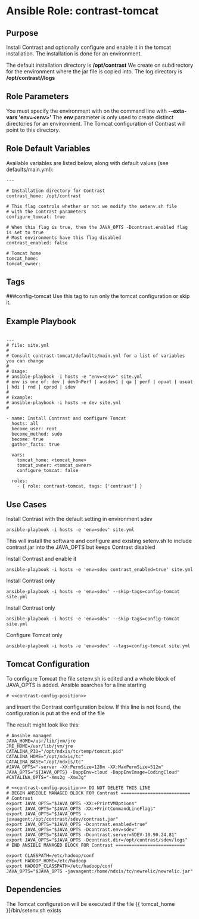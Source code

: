 # Ansible Role: contrast-tomcat

## Purpose
Install Contrast and optionally configure and enable it in the tomcat installation.
The installation is done for an environment. 

The default installation directory is **/opt/contrast**
We create on subdirectory for the environment where the jar file is copied into.
The log directory is **/opt/contrast/<env>/logs**

## Role Parameters
You must specify the environment with on the command line with **--exta-vars 'env=\<env\>'**
The **env** parameter is only used to create distinct directories for an environment. The Tomcat configuration of Contrast will point to this directory.

## Role Default Variables

Available variables are listed below, along with default values (see defaults/main.yml):

```
---

# Installation directory for Contrast
contrast_home: /opt/contrast

# This flag controls whether or not we modify the setenv.sh file
# with the Contrast parameters
configure_tomcat: true

# When this flag is true, then the JAVA_OPTS -Dcontrast.enabled flag is set to true
# Most environments have this flag disabled
contrast_enabled: false

# Tomcat home
tomcat_home:
tomcat_owner:

```



## Tags
###config-tomcat
Use this tag to run only the tomcat configuration or skip it.


## Example Playbook

```

---
# file: site.yml
#
# Consult contrast-tomcat/defaults/main.yml for a list of variables you can change
#
# Usage:
# ansible-playbook -i hosts -e "env=<env>" site.yml
# env is one of: dev | devOnPerf | ausdev1 | qa | perf | opuat | usuat | hdi | rnd | cprod | sdev
# 
# Example:
# ansible-playbook -i hosts -e dev site.yml
#

- name: Install Contrast and configure Tomcat
  hosts: all
  become_user: root
  become_method: sudo
  become: true
  gather_facts: true

  vars:
    tomcat_home: <tomcat_home>
    tomcat_owner: <tomcat_owner>
    configure_tomcat: false

  roles:
    - { role: contrast-tomcat, tags: ['contrast'] }

```

## Use Cases
Install Contrast with the default setting in environment sdev
```
ansible-playbook -i hosts -e 'env=sdev' site.yml
```
This will install the software and configure and existing setenv.sh to include contrast.jar into the JAVA_OPTS but keeps Contrast disabled

Install Contrast and enable it
```
ansible-playbook -i hosts -e 'env=sdev contrast_enabled=true' site.yml
```

Install Contrast only
```
ansible-playbook -i hosts -e 'env=sdev' --skip-tags=config-tomcat site.yml
```

Install Contrast only
```
ansible-playbook -i hosts -e 'env=sdev' --skip-tags=config-tomcat site.yml
```

Configure Tomcat only
```
ansible-playbook -i hosts -e 'env=sdev' --tags=config-tomcat site.yml
```

## Tomcat Configuration
To configure Tomcat the file setenv.sh is edited and a whole block of JAVA_OPTS is added. 
Ansible searches for a line starting
```
# <<contrast-config-position>>
```
and insert the Contrast configuration below.
If this line is not found, the configuration is put at the end of the file

The result might look like this:
```
# Ansible managed
JAVA_HOME=/usr/lib/jvm/jre
JRE_HOME=/usr/lib/jvm/jre
CATALINA_PID="/opt/ndxis/tc/temp/tomcat.pid"
CATALINA_HOME="/opt/ndxis/tc"
CATALINA_BASE="/opt/ndxis/tc"
#JAVA_OPTS="-server -XX:PermSize=128m -XX:MaxPermSize=512m"
JAVA_OPTS="${JAVA_OPTS} -DappEnv=cloud -DappEnvImage=CodingCloud"
#CATALINA_OPTS="-Xms2g -Xmx3g"

# <<contrast-config-position>> DO NOT DELETE THIS LINE
# BEGIN ANSIBLE MANAGED BLOCK FOR Contrast ==========================
# Contrast
export JAVA_OPTS="$JAVA_OPTS -XX:+PrintVMOptions"
export JAVA_OPTS="$JAVA_OPTS -XX:+PrintCommandLineFlags"
export JAVA_OPTS="$JAVA_OPTS -javaagent:/opt/contrast/sdev/contrast.jar"
export JAVA_OPTS="$JAVA_OPTS -Dcontrast.enabled=true"
export JAVA_OPTS="$JAVA_OPTS -Dcontrast.env=sdev"
export JAVA_OPTS="$JAVA_OPTS -Dcontrast.server=SDEV-10.90.24.81"
export JAVA_OPTS="$JAVA_OPTS -Dcontrast.dir=/opt/contrast/sdev/logs"
# END ANSIBLE MANAGED BLOCK FOR Contrast ==========================

export CLASSPATH=/etc/hadoop/conf
export HADOOP_HOME=/etc/hadoop
export HADOOP_CLASSPATH=/etc/hadoop/conf
JAVA_OPTS="$JAVA_OPTS -javaagent:/home/ndxis/tc/newrelic/newrelic.jar"
```


## Dependencies

The Tomcat configuration will be executed if the file {{ tomcat_home }}/bin/setenv.sh exists

